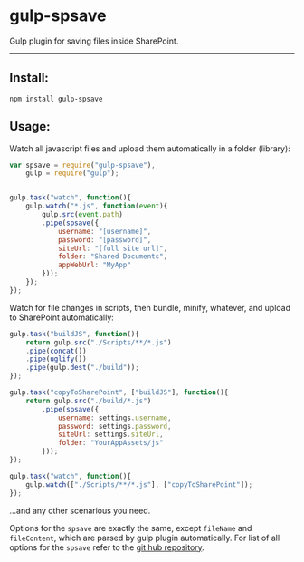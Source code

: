 # gulp-spsave
Gulp plugin for saving files inside SharePoint. 

----------

Install: 
---

`npm install gulp-spsave`  

Usage:   
---
Watch all javascript files and upload them automatically in a folder (library):

```javascript
var spsave = require("gulp-spsave"),
	gulp = require("gulp");


gulp.task("watch", function(){
	gulp.watch("*.js", function(event){
		gulp.src(event.path)
		.pipe(spsave({
			username: "[username]",
			password: "[password]",
			siteUrl: "[full site url]",
			folder: "Shared Documents",
			appWebUrl: "MyApp"
		}));
	});
});
```   

Watch for file changes in scripts, then bundle, minify, whatever, and upload to SharePoint automatically:

```javascript
gulp.task("buildJS", function(){
	return gulp.src("./Scripts/**/*.js")
	.pipe(concat())
	.pipe(uglify())
	.pipe(gulp.dest("./build"));
});

gulp.task("copyToSharePoint", ["buildJS"], function(){
	return gulp.src("./build/*.js")
		.pipe(spsave({
			username: settings.username,
			password: settings.password,
			siteUrl: settings.siteUrl,
			folder: "YourAppAssets/js"
		}));
});

gulp.task("watch", function(){
	gulp.watch(["./Scripts/**/*.js"], ["copyToSharePoint"]);
});
```  
  
...and any other scenarious you need.

Options for the `spsave` are exactly the same, except `fileName` and `fileContent`, which are parsed by gulp plugin automatically. For list of all options for the `spsave` refer to the [git hub repository](https://github.com/s-KaiNet/spsave).